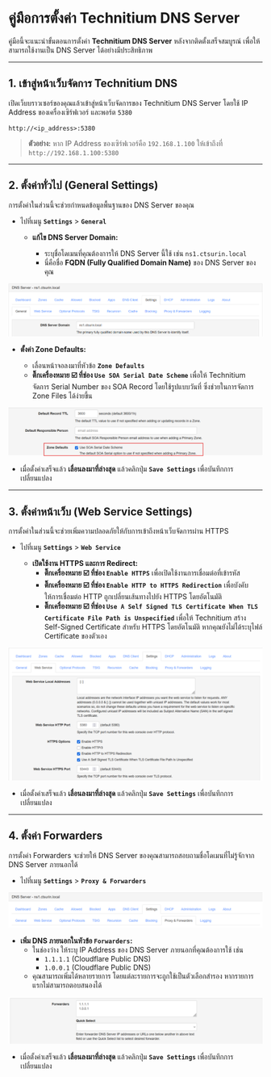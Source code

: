 # คู่มือการตั้งค่า Technitium DNS Server

คู่มือนี้จะแนะนำขั้นตอนการตั้งค่า **Technitium DNS Server** หลังจากติดตั้งเสร็จสมบูรณ์ เพื่อให้สามารถใช้งานเป็น DNS Server ได้อย่างมีประสิทธิภาพ

---

## 1\. เข้าสู่หน้าเว็บจัดการ Technitium DNS

เปิดเว็บบราวเซอร์ของคุณแล้วเข้าสู่หน้าเว็บจัดการของ Technitium DNS Server โดยใช้ IP Address ของเครื่องเซิร์ฟเวอร์ และพอร์ต `5380`

```
http://<ip_address>:5380
```

> **ตัวอย่าง:** หาก IP Address ของเซิร์ฟเวอร์คือ `192.168.1.100` ให้เข้าถึงที่ `http://192.168.1.100:5380`

---

## 2\. ตั้งค่าทั่วไป (General Settings)

การตั้งค่าในส่วนนี้จะช่วยกำหนดข้อมูลพื้นฐานของ DNS Server ของคุณ

- ไปที่เมนู **`Settings`** \> **`General`**

  - **แก้ไข DNS Server Domain:**

    - ระบุชื่อโดเมนที่คุณต้องการให้ DNS Server นี้ใช้ เช่น `ns1.ctsurin.local`
    - นี่คือชื่อ **FQDN (Fully Qualified Domain Name)** ของ DNS Server ของคุณ

![technitium-dns-1](/docs/assets/image/technitium-dns-1.png)

- **ตั้งค่า Zone Defaults:**

  - เลื่อนหน้าจอลงมาที่หัวข้อ **`Zone Defaults`**
  - **ติ๊กเครื่องหมาย ☑️ ที่ช่อง `Use SOA Serial Date Scheme`** เพื่อให้ Technitium จัดการ Serial Number ของ SOA Record โดยใช้รูปแบบวันที่ ซึ่งช่วยในการจัดการ Zone Files ได้ง่ายขึ้น

![technitium-dns-2](/docs/assets/image/technitium-dns-2.png)

- เมื่อตั้งค่าเสร็จแล้ว **เลื่อนลงมาที่ล่างสุด** แล้วคลิกปุ่ม **`Save Settings`** เพื่อบันทึกการเปลี่ยนแปลง

---

## 3\. ตั้งค่าหน้าเว็บ (Web Service Settings)

การตั้งค่าในส่วนนี้จะช่วยเพิ่มความปลอดภัยให้กับการเข้าถึงหน้าเว็บจัดการผ่าน HTTPS

- ไปที่เมนู **`Settings`** \> **`Web Service`**

  - **เปิดใช้งาน HTTPS และการ Redirect:**
    - **ติ๊กเครื่องหมาย ☑️ ที่ช่อง `Enable HTTPS`** เพื่อเปิดใช้งานการเชื่อมต่อที่เข้ารหัส
    - **ติ๊กเครื่องหมาย ☑️ ที่ช่อง `Enable HTTP to HTTPS Redirection`** เพื่อบังคับให้การเชื่อมต่อ HTTP ถูกเปลี่ยนเส้นทางไปยัง HTTPS โดยอัตโนมัติ
    - **ติ๊กเครื่องหมาย ☑️ ที่ช่อง `Use A Self Signed TLS Certificate When TLS Certificate File Path is Unspecified`** เพื่อให้ Technitium สร้าง Self-Signed Certificate สำหรับ HTTPS โดยอัตโนมัติ หากคุณยังไม่ได้ระบุไฟล์ Certificate ของตัวเอง

![technitium-dns-3](/docs/assets/image/technitium-dns-3.png)

- เมื่อตั้งค่าเสร็จแล้ว **เลื่อนลงมาที่ล่างสุด** แล้วคลิกปุ่ม **`Save Settings`** เพื่อบันทึกการเปลี่ยนแปลง

---

## 4\. ตั้งค่า Forwarders

การตั้งค่า Forwarders จะช่วยให้ DNS Server ของคุณสามารถสอบถามชื่อโดเมนที่ไม่รู้จักจาก DNS Server ภายนอกได้

- ไปที่เมนู **`Settings`** \> **`Proxy & Forwarders`**

![technitium-dns-4](/docs/assets/image/technitium-dns-4.png)

- **เพิ่ม DNS ภายนอกในหัวข้อ `Forwarders`:**
  - ในช่องว่าง ให้ระบุ IP Address ของ DNS Server ภายนอกที่คุณต้องการใช้ เช่น
    - `1.1.1.1` (Cloudflare Public DNS)
    - `1.0.0.1` (Cloudflare Public DNS)
  - คุณสามารถเพิ่มได้หลายรายการ โดยแต่ละรายการจะถูกใช้เป็นตัวเลือกสำรอง หากรายการแรกไม่สามารถตอบสนองได้

![technitium-dns-5](/docs/assets/image/technitium-dns-5.png)

- เมื่อตั้งค่าเสร็จแล้ว **เลื่อนลงมาที่ล่างสุด** แล้วคลิกปุ่ม **`Save Settings`** เพื่อบันทึกการเปลี่ยนแปลง
